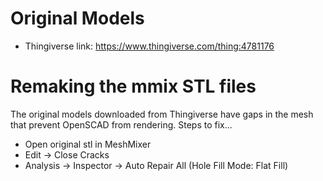 # Original Models
* Thingiverse link: https://www.thingiverse.com/thing:4781176

# Remaking the mmix STL files
The original models downloaded from Thingiverse have gaps in the 
mesh that prevent OpenSCAD from rendering. Steps to fix...
* Open original stl in MeshMixer
* Edit -> Close Cracks
* Analysis -> Inspector -> Auto Repair All (Hole Fill Mode: Flat Fill)
